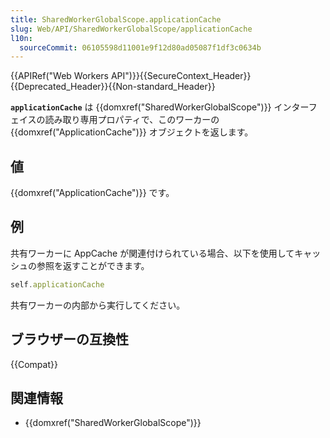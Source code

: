 ```yaml
---
title: SharedWorkerGlobalScope.applicationCache
slug: Web/API/SharedWorkerGlobalScope/applicationCache
l10n:
  sourceCommit: 06105598d11001e9f12d80ad05087f1df3c0634b
---
```


{{APIRef("Web Workers API")}}{{SecureContext_Header}}{{Deprecated_Header}}{{Non-standard_Header}}

**`applicationCache`** は {{domxref("SharedWorkerGlobalScope")}} インターフェイスの読み取り専用プロパティで、このワーカーの {{domxref("ApplicationCache")}} オブジェクトを返します。

## 値

{{domxref("ApplicationCache")}} です。

## 例

共有ワーカーに AppCache が関連付けられている場合、以下を使用してキャッシュの参照を返すことができます。

```js
self.applicationCache
```

共有ワーカーの内部から実行してください。

## ブラウザーの互換性

{{Compat}}

## 関連情報

- {{domxref("SharedWorkerGlobalScope")}}
